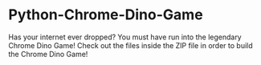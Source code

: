# Python-Chrome-Dino-Game
Has your internet ever dropped? You must have run into the legendary Chrome Dino Game! Check out the files inside the ZIP file in order to build the Chrome Dino Game!
